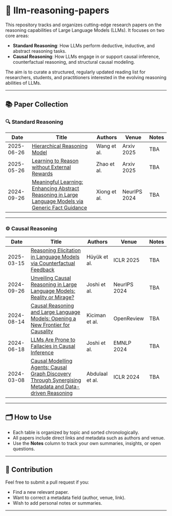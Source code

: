 # 🧠 llm-reasoning-papers

This repository tracks and organizes cutting-edge research papers on the reasoning capabilities of Large Language Models (LLMs). It focuses on two core areas:

- **Standard Reasoning**: How LLMs perform deductive, inductive, and abstract reasoning tasks.
- **Causal Reasoning**: How LLMs engage in or support causal inference, counterfactual reasoning, and structural causal modeling.

The aim is to curate a structured, regularly updated reading list for researchers, students, and practitioners interested in the evolving reasoning abilities of LLMs.

---

## 📚 Paper Collection

### 🔍 Standard Reasoning

| Date       | Title                                                                                          | Authors             | Venue          | Notes                           |
|------------|------------------------------------------------------------------------------------------------|---------------------|----------------|--------------------------------|
| 2025-06-26 | [ Hierarchical Reasoning Model](https://arxiv.org/pdf/2506.21734v1) | Wang et al. | Arxiv 2025   | TBA |
| 2025-05-26 | [Learning to Reason without External Rewards](https://arxiv.org/pdf/2505.19590?) | Zhao et al. | Arxiv 2025   | TBA |
| 2024-09-26 | [Meaningful Learning: Enhancing Abstract Reasoning in Large Language Models via Generic Fact Guidance](https://proceedings.neurips.cc/paper_files/paper/2024/file/da5498f88193ff61f0daea1940b819da-Paper-Conference.pdf) | Xiong et al. | NeurIPS 2024   | TBA |

---

### ⚙️ Causal Reasoning

| Date       | Title                                                                                          | Authors             | Venue          | Notes                           |
|------------|------------------------------------------------------------------------------------------------|---------------------|----------------|--------------------------------|
| 2025-03-15 | [Reasoning Elicitation in Language Models via Counterfactual Feedback](https://arxiv.org/pdf/2410.03767) | Hüyük et al. | ICLR 2025   | TBA |
| 2024-09-26 | [Unveiling Causal Reasoning in Large Language Models: Reality or Mirage?](https://proceedings.neurips.cc/paper_files/paper/2024/file/af2bb2b2280d36f8842e440b4e275152-Paper-Conference.pdf) | Joshi et al.  | NeurIPS 2024 | TBA |
| 2024-08-14 | [Causal Reasoning and Large Language Models: Opening a New Frontier for Causality](https://openreview.net/pdf?id=mqoxLkX210) | Kiciman et al. | OpenReview | TBA |
| 2024-06-18 | [LLMs Are Prone to Fallacies in Causal Inference](https://arxiv.org/pdf/2406.12158) | Joshi et al. | EMNLP 2024 | TBA |
| 2024-03-08 | [Causal Modelling Agents: Causal Graph Discovery Through Synergising Metadata and Data-driven Reasoning](https://openreview.net/forum?id=pAoqRlTBtY) | Abdulaal et al. | ICLR 2024 | TBA |

---

## 🗂️ How to Use

- Each table is organized by topic and sorted chronologically.
- All papers include direct links and metadata such as authors and venue.
- Use the **Notes** column to track your own summaries, insights, or open questions.

---

## 🧩 Contribution

Feel free to submit a pull request if you:
- Find a new relevant paper.
- Want to correct a metadata field (author, venue, link).
- Wish to add personal notes or summaries.

---
